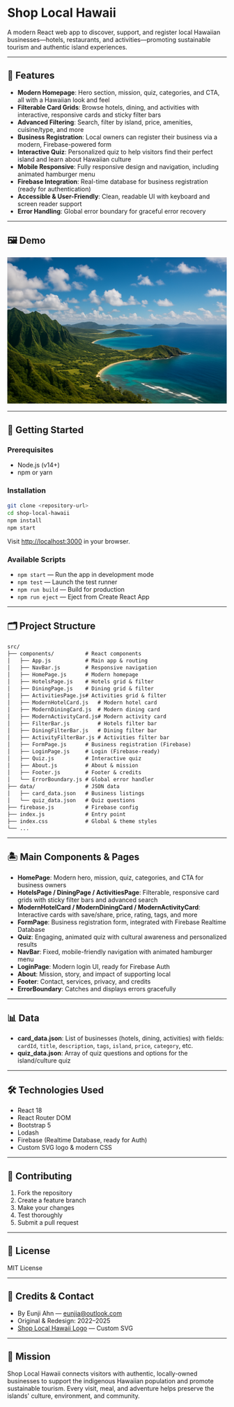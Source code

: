 # Shop Local Hawaii

A modern React web app to discover, support, and register local Hawaiian businesses—hotels, restaurants, and activities—promoting sustainable tourism and authentic island experiences.

---

## 🌺 Features

- **Modern Homepage**: Hero section, mission, quiz, categories, and CTA, all with a Hawaiian look and feel
- **Filterable Card Grids**: Browse hotels, dining, and activities with interactive, responsive cards and sticky filter bars
- **Advanced Filtering**: Search, filter by island, price, amenities, cuisine/type, and more
- **Business Registration**: Local owners can register their business via a modern, Firebase-powered form
- **Interactive Quiz**: Personalized quiz to help visitors find their perfect island and learn about Hawaiian culture
- **Mobile Responsive**: Fully responsive design and navigation, including animated hamburger menu
- **Firebase Integration**: Real-time database for business registration (ready for authentication)
- **Accessible & User-Friendly**: Clean, readable UI with keyboard and screen reader support
- **Error Handling**: Global error boundary for graceful error recovery

---

## 🖼️ Demo

![Shop Local Hawaii Screenshot](public/img/hawaii-coast.png)

---

## 🚀 Getting Started

### Prerequisites
- Node.js (v14+)
- npm or yarn

### Installation
```bash
git clone <repository-url>
cd shop-local-hawaii
npm install
npm start
```
Visit [http://localhost:3000](http://localhost:3000) in your browser.

### Available Scripts
- `npm start` — Run the app in development mode
- `npm test` — Launch the test runner
- `npm run build` — Build for production
- `npm run eject` — Eject from Create React App

---

## 🗂️ Project Structure

```
src/
├── components/          # React components
│   ├── App.js           # Main app & routing
│   ├── NavBar.js        # Responsive navigation
│   ├── HomePage.js      # Modern homepage
│   ├── HotelsPage.js    # Hotels grid & filter
│   ├── DiningPage.js    # Dining grid & filter
│   ├── ActivitiesPage.js# Activities grid & filter
│   ├── ModernHotelCard.js   # Modern hotel card
│   ├── ModernDiningCard.js  # Modern dining card
│   ├── ModernActivityCard.js# Modern activity card
│   ├── FilterBar.js         # Hotels filter bar
│   ├── DiningFilterBar.js   # Dining filter bar
│   ├── ActivityFilterBar.js # Activities filter bar
│   ├── FormPage.js      # Business registration (Firebase)
│   ├── LoginPage.js     # Login (Firebase-ready)
│   ├── Quiz.js          # Interactive quiz
│   ├── About.js         # About & mission
│   ├── Footer.js        # Footer & credits
│   └── ErrorBoundary.js # Global error handler
├── data/                # JSON data
│   ├── card_data.json   # Business listings
│   └── quiz_data.json   # Quiz questions
├── firebase.js          # Firebase config
├── index.js             # Entry point
├── index.css            # Global & theme styles
└── ...
```

---

## 🏝️ Main Components & Pages

- **HomePage**: Modern hero, mission, quiz, categories, and CTA for business owners
- **HotelsPage / DiningPage / ActivitiesPage**: Filterable, responsive card grids with sticky filter bars and advanced search
- **ModernHotelCard / ModernDiningCard / ModernActivityCard**: Interactive cards with save/share, price, rating, tags, and more
- **FormPage**: Business registration form, integrated with Firebase Realtime Database
- **Quiz**: Engaging, animated quiz with cultural awareness and personalized results
- **NavBar**: Fixed, mobile-friendly navigation with animated hamburger menu
- **LoginPage**: Modern login UI, ready for Firebase Auth
- **About**: Mission, story, and impact of supporting local
- **Footer**: Contact, services, privacy, and credits
- **ErrorBoundary**: Catches and displays errors gracefully

---

## 📊 Data
- **card_data.json**: List of businesses (hotels, dining, activities) with fields: `cardId`, `title`, `description`, `tags`, `island`, `price`, `category`, etc.
- **quiz_data.json**: Array of quiz questions and options for the island/culture quiz

---

## 🛠️ Technologies Used
- React 18
- React Router DOM
- Bootstrap 5
- Lodash
- Firebase (Realtime Database, ready for Auth)
- Custom SVG logo & modern CSS

---

## 🤝 Contributing
1. Fork the repository
2. Create a feature branch
3. Make your changes
4. Test thoroughly
5. Submit a pull request

---

## 📄 License
MIT License

---

## 🙏 Credits & Contact
- By Eunji Ahn — eunjia@outlook.com
- Original & Redesign: 2022–2025
- [Shop Local Hawaii Logo](public/logo.svg) — Custom SVG

---

## 🌱 Mission

Shop Local Hawaii connects visitors with authentic, locally-owned businesses to support the indigenous Hawaiian population and promote sustainable tourism. Every visit, meal, and adventure helps preserve the islands' culture, environment, and community. 
